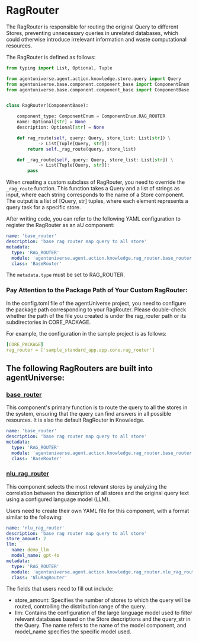 # RagRouter

The RagRouter is responsible for routing the original Query to different Stores, preventing unnecessary queries in unrelated databases, which could otherwise introduce irrelevant information and waste computational resources.

The RagRouter is defined as follows:
```python
from typing import List, Optional, Tuple

from agentuniverse.agent.action.knowledge.store.query import Query
from agentuniverse.base.component.component_base import ComponentEnum
from agentuniverse.base.component.component_base import ComponentBase


class RagRouter(ComponentBase):

    component_type: ComponentEnum = ComponentEnum.RAG_ROUTER
    name: Optional[str] = None
    description: Optional[str] = None

    def rag_route(self, query: Query, store_list: List[str]) \
            -> List[Tuple[Query, str]]:
        return self._rag_route(query, store_list)

    def _rag_route(self, query: Query, store_list: List[str]) \
            -> List[Tuple[Query, str]]:
        pass
```
When creating a custom subclass of RagRouter, you need to override the `_rag_route` function. This function takes a Query and a list of strings as input, where each string corresponds to the name of a Store component. The output is a list of [Query, str] tuples, where each element represents a query task for a specific store.

After writing code, you can refer to the following YAML configuration to register the RagRouter as an aU component:
```yaml
name: 'base_router'
description: 'base rag router map query to all store'
metadata:
  type: 'RAG_ROUTER'
  module: 'agentuniverse.agent.action.knowledge.rag_router.base_router'
  class: 'BaseRouter'
```
The `metadata.type` must be set to RAG_ROUTER.

### Pay Attention to the Package Path of Your Custom RagRouter:
In the config.toml file of the agentUniverse project, you need to configure the package path corresponding to your RagRouter. Please double-check whether the path of the file you created is under the rag_router path or its subdirectories in CORE_PACKAGE.

For example, the configuration in the sample project is as follows:
```yaml
[CORE_PACKAGE]
rag_router = ['sample_standard_app.app.core.rag_router']
```


## The following RagRouters are built into agentUniverse:
### [base_router](../../../agentuniverse/agent/action/knowledge/rag_router/base_router.yaml)
This component's primary function is to route the query to all the stores in the system, ensuring that the query can find answers in all possible resources. It is also the default RagRouter in Knowledge.
```yaml
name: 'base_router'
description: 'base rag router map query to all store'
metadata:
  type: 'RAG_ROUTER'
  module: 'agentuniverse.agent.action.knowledge.rag_router.base_router'
  class: 'BaseRouter'
```

### [nlu_rag_router](../../../agentuniverse/agent/action/knowledge/rag_router/nlu_rag_router.py)
This component selects the most relevant stores by analyzing the correlation between the description of all stores and the original query text using a configured language model (LLM).

Users need to create their own YAML file for this component, with a format similar to the following:
```yaml
name: 'nlu_rag_router'
description: 'base rag router map query to all store'
store_amount: 2
llm:
  name: demo_llm
  model_name: gpt-4o
metadata:
  type: 'RAG_ROUTER'
  module: 'agentuniverse.agent.action.knowledge.rag_router.nlu_rag_router'
  class: 'NluRagRouter'
```
The fields that users need to fill out include:
- store_amount: Specifies the number of stores to which the query will be routed, controlling the distribution range of the query.
- llm: Contains the configuration of the large language model used to filter relevant databases based on the Store descriptions and the query_str in the Query. The name refers to the name of the model component, and model_name specifies the specific model used.